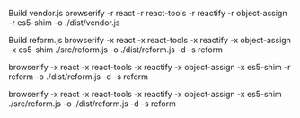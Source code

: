Build vendor.js
browserify -r react -r react-tools -r reactify -r object-assign -r es5-shim -o ./dist/vendor.js

Build reform.js
browserify -x react -x react-tools -x reactify -x object-assign -x es5-shim ./src/reform.js -o ./dist/reform.js -d -s reform

browserify -x react -x react-tools -x reactify -x object-assign -x es5-shim -r reform -o ./dist/reform.js -d -s reform


browserify -x react -x react-tools -x reactify -x object-assign -x es5-shim ./src/reform.js -o ./dist/reform.js -d -s reform
